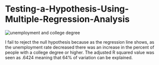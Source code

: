 # Testing-a-Hypothesis-Using-Multiple-Regression-Analysis

![unemployment and college degree](https://user-images.githubusercontent.com/115116705/194168345-4e650b47-4068-4df0-8ece-ee66bd31cd1b.png)

I fail to reject the null hypothesis because as the regression line shows, as the unemployment rate decreased there was an increase in the percent of people with a college degree or higher. The adjusted R squared value was seen as .6424 meaning that 64% of variation can be explained. 
